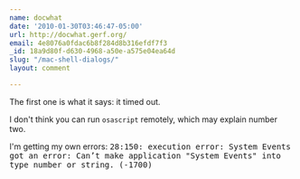```yaml
---
name: docwhat
date: '2010-01-30T03:46:47-05:00'
url: http://docwhat.gerf.org/
email: 4e8076a0fdac6b8f284d8b316efdf7f3
_id: 18a9d80f-d630-4968-a50e-a575e04ea64d
slug: "/mac-shell-dialogs/"
layout: comment

---
```


The first one is what it says: it timed out.

I don't think you can run <code>osascript</code> remotely, which may explain number two.

I'm getting my own errors:
<tt>28:150: execution error: System Events got an error: Can’t make application "System Events" into type number or string. (-1700)</tt>
